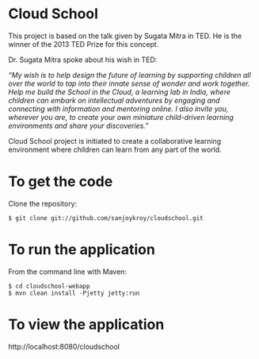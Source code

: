Cloud School
============

<p>This project is based on the talk given by Sugata Mitra in TED. He is the winner of the 2013 TED Prize for this concept.</p>

<p>Dr. Sugata Mitra spoke about his wish in TED:</p>

<i>“My wish is to help design the future of learning by supporting children all over the world to tap into their innate sense of wonder and work together. Help me build the School in the Cloud, a learning lab in India, where children can embark on intellectual adventures by engaging and connecting with information and mentoring online. I also invite you, wherever you are, to create your own miniature child-driven learning environments and share your discoveries.”</i>

<p>Cloud School project is initiated to create a collaborative learning environment where children can learn from any part of the world.</p>

To get the code
===============

<p>Clone the repository:</p>

<pre><code>$ git clone git://github.com/sanjoykroy/cloudschool.git
</code></pre>

To run the application
======================

<p>From the command line with Maven:</p>

<pre><code>$ cd cloudschool-webapp
$ mvn clean install -Pjetty jetty:run
</code></pre>

To view the application
=======================

<p> http://localhost:8080/cloudschool </p>